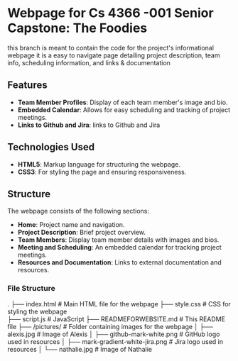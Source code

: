 # Webpage for Cs 4366 -001 Senior Capstone: The Foodies

this branch is meant to contain the code for the project's informational webpage
it is a easy to navigate page detailing project description, team info, scheduling information, and links & documentation

 ## Features 
- **Team Member Profiles**: Display of each team member's image and bio.
- **Embedded Calendar**: Allows for easy scheduling and tracking of project meetings.
- **Links to Github and Jira**: links to Github and Jira

## Technologies Used 
- **HTML5**: Markup language for structuring the webpage.
- **CSS3**: For styling the page and ensuring responsiveness.

## Structure

The webpage consists of the following sections:
- **Home**: Project name and navigation.
- **Project Description**: Brief project overview.
- **Team Members**: Display team member details with images and bios.
- **Meeting and Scheduling**: An embedded calendar for tracking project meetings.
- **Resources and Documentation**: Links to external documentation and resources.

### File Structure

. ├── index.html # Main HTML file for the webpage 
  ├── style.css # CSS for styling the webpage  
  ├── script.js # JavaScript 
  ├── READMEFORWEBSITE.md # This README file 
  ├── /pictures/ # Folder containing images for the webpage │ 
    ├── alexis.jpg # Image of Alexis │ 
    ├── github-mark-white.png # GitHub logo used in resources │ 
    ├── mark-gradient-white-jira.png # Jira logo used in resources  │ 
    └── nathalie.jpg # Image of Nathalie


